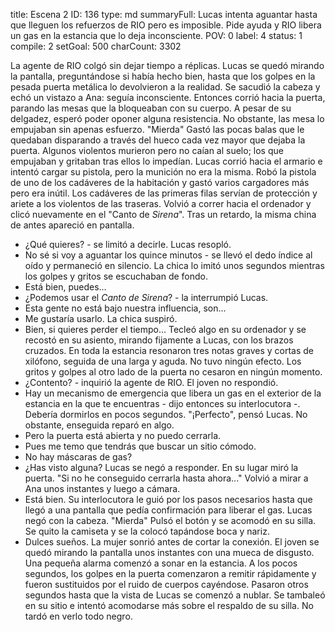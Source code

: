 title:          Escena 2
ID:             136
type:           md
summaryFull:    Lucas intenta aguantar hasta que lleguen los refuerzos de RIO pero es imposible. Pide ayuda y RIO libera un gas en la estancia que lo deja inconsciente. 
POV:            0
label:          4
status:         1
compile:        2
setGoal:        500
charCount:      3302


La agente de RIO colgó sin dejar tiempo a réplicas.
Lucas se quedó mirando la pantalla, preguntándose si había hecho bien, hasta que los golpes en la pesada puerta metálica lo devolvieron a la realidad.
Se sacudió la cabeza y echó un vistazo a Ana: seguía inconsciente. Entonces corrió hacia la puerta, parando las mesas que la bloqueaban con su cuerpo.
A pesar de su delgadez, esperó poder oponer alguna resistencia. No obstante, las mesa lo empujaban sin apenas esfuerzo.
"Mierda"
Gastó las pocas balas que le quedaban disparando a través del hueco cada vez mayor que dejaba la puerta. Algunos violentos  murieron pero no caían al suelo; los que empujaban y gritaban tras ellos  lo impedían.
Lucas corrió hacia el armario e intentó cargar su pistola, pero la munición no era la misma. Robó la pistola de uno de los cadáveres de la habitación y gastó varios cargadores más pero era inútil. Los cadáveres de las primeras filas servían de protección y ariete a los violentos de las traseras.
Volvió a correr hacia el ordenador y clicó nuevamente en el "Canto de *Sirena*". Tras un retardo, la misma china de antes apareció en pantalla.
- ¿Qué quieres? - se limitó a decirle.
Lucas resopló.
- No sé si voy a aguantar los quince minutos - se llevó el dedo índice al oído y permaneció en silencio. La chica lo imitó unos segundos mientras los golpes y gritos se escuchaban de fondo.
- Está bien, puedes...
- ¿Podemos usar el *Canto de Sirena*? - la interrumpió Lucas.
- Esta gente no está bajo nuestra influencia, son...
- Me gustaría usarlo.
La chica suspiró.
- Bien, si quieres perder el tiempo...
Tecleó algo en su ordenador y se recostó en su asiento, mirando fijamente a Lucas, con los brazos cruzados.
En toda la estancia resonaron tres notas graves y cortas de xilófono, seguida de una larga y aguda.
No tuvo ningún efecto. Los gritos y golpes al otro lado de la puerta no cesaron en ningún momento.
- ¿Contento? - inquirió la agente de RIO.
El joven no respondió.
- Hay un mecanismo de emergencia que libera un gas en el exterior de la estancia en la que te encuentras - dijo entonces su interlocutora -. Debería dormirlos en pocos segundos.
"¡Perfecto", pensó Lucas. No obstante, enseguida reparó en algo.
- Pero la puerta está abierta y no puedo cerrarla.
- Pues me temo que tendrás que buscar un sitio cómodo.
- No hay máscaras de gas?
- ¿Has visto alguna?
Lucas se negó a responder. En su lugar miró la puerta.
"Si no he conseguido cerrarla hasta ahora..."
Volvió a mirar a Ana unos instantes y luego a cámara.
- Está bien.
Su interlocutora le guió por los pasos necesarios hasta que llegó a una pantalla que pedía confirmación para liberar el gas.
Lucas negó con la cabeza.
"Mierda"
Pulsó el botón y se acomodó en su silla. Se quito la camiseta y se la colocó tapándose boca y nariz.
- Dulces sueños.
La mujer sonrió antes de cortar la conexión.
El joven se quedó mirando la pantalla unos instantes con una mueca de disgusto.
Una pequeña alarma comenzó a sonar en la estancia. A los pocos segundos, los golpes en la puerta comenzaron a remitir rápidamente y fueron sustituidos por el ruido de cuerpos cayéndose.
Pasaron otros segundos hasta que la vista de Lucas se comenzó a nublar. Se tambaleó en su sitio e intentó acomodarse más sobre el respaldo de su silla.
No tardó en verlo todo negro.